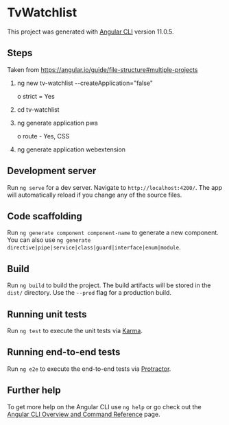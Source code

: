 # TvWatchlist

This project was generated with [Angular CLI](https://github.com/angular/angular-cli) version 11.0.5.

## Steps

Taken from https://angular.io/guide/file-structure#multiple-projects
1) ng new tv-watchlist --createApplication="false"

    o strict = Yes
2) cd tv-watchlist
3) ng generate application pwa
   
    o route - Yes, CSS 
4) ng generate application webextension

## Development server

Run `ng serve` for a dev server. Navigate to `http://localhost:4200/`. The app will automatically reload if you change any of the source files.

## Code scaffolding

Run `ng generate component component-name` to generate a new component. You can also use `ng generate directive|pipe|service|class|guard|interface|enum|module`.

## Build

Run `ng build` to build the project. The build artifacts will be stored in the `dist/` directory. Use the `--prod` flag for a production build.

## Running unit tests

Run `ng test` to execute the unit tests via [Karma](https://karma-runner.github.io).

## Running end-to-end tests

Run `ng e2e` to execute the end-to-end tests via [Protractor](http://www.protractortest.org/).

## Further help

To get more help on the Angular CLI use `ng help` or go check out the [Angular CLI Overview and Command Reference](https://angular.io/cli) page.
